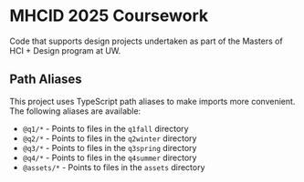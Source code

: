 # MHCID 2025 Coursework

Code that supports design projects undertaken as part of the Masters of HCI + Design program at UW.

## Path Aliases
This project uses TypeScript path aliases to make imports more convenient. The following aliases are available:

- `@q1/*` - Points to files in the `q1fall` directory
- `@q2/*` - Points to files in the `q2winter` directory
- `@q3/*` - Points to files in the `q3spring` directory
- `@q4/*` - Points to files in the `q4summer` directory
- `@assets/*` - Points to files in the `assets` directory
